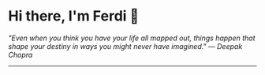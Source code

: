 <h1>Hi there, I'm Ferdi 👋</h1>

<p><em>
  "Even when you think you have your life all mapped out, things happen that shape your destiny in ways you might never have imagined." — Deepak Chopra
</em></p>

---
